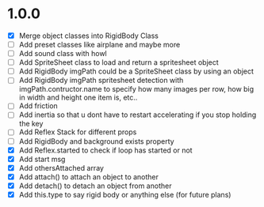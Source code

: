 

# 1.0.0


- [x] Merge object classes into RigidBody Class
- [ ] Add preset classes like airplane and maybe more
- [ ] Add sound class with howl
- [ ] Add SpriteSheet class to load and return a spritesheet object
- [ ] Add RigidBody imgPath could be a SpriteSheet class by using an object
- [ ] Add RigidBody imgPath spritesheet detection with imgPath.contructor.name to specify how many images per row, how big in width and height one item is, etc..
- [ ] Add friction
- [ ] Add inertia so that u dont have to restart accelerating if you stop holding the key
- [ ] Add Reflex Stack for different props
- [ ] Add RigidBody and background exists property
- [x] Add Reflex.started to check if loop has started or not
- [x] Add start msg
- [x] Add othersAttached array
- [x] Add attach() to attach an object to another
- [x] Add detach() to detach an object from another
- [x] Add this.type to say rigid body or anything else (for future plans)
